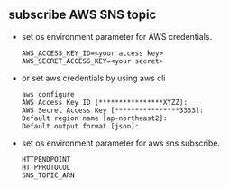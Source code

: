 
## subscribe AWS SNS topic

- set os environment parameter for AWS credentials.
  ```
  AWS_ACCESS_KEY_ID=<your access key>
  AWS_SECRET_ACCESS_KEY=<your secret>
  ```

- or set aws credentials by using aws cli
  ```
  aws configure
  AWS Access Key ID [****************XYZZ]:
  AWS Secret Access Key [****************3333]:
  Default region name [ap-northeast2]:
  Default output format [json]:
  ```

- set os environment parameter for aws sns subscribe.
  ```
  HTTPENDPOINT
  HTTPPROTOCOL
  SNS_TOPIC_ARN
  ```
